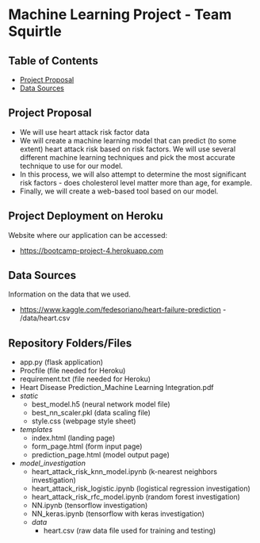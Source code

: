# Machine Learning Project - Team Squirtle

## Table of Contents
* [Project Proposal](#projectproposal)
* [Data Sources](#datasources)

## Project Proposal
* We will use heart attack risk factor data
* We will create a machine learning model that can predict (to some extent) heart attack risk based on risk factors. We will use several different machine learning techniques and pick the most accurate technique to use for our model.
* In this process, we will also attempt to determine the most significant risk factors - does cholesterol level matter more than age, for example.
* Finally, we will create a web-based tool based on our model.

## Project Deployment on Heroku
Website where our application can be accessed:
* https://bootcamp-project-4.herokuapp.com

## Data Sources
Information on the data that we used. 
* https://www.kaggle.com/fedesoriano/heart-failure-prediction - /data/heart.csv

## Repository Folders/Files
* app.py (flask application)
* Procfile (file needed for Heroku)
* requirement.txt (file needed for Heroku)
* Heart Disease Prediction_Machine Learning Integration.pdf
* *static*
	* best_model.h5 (neural network model file)
	* best_nn_scaler.pkl (data scaling file)
	* style.css (webpage style sheet)
* *templates*
	* index.html (landing page)
	* form_page.html (form input page)
	* prediction_page.html (model output page)
* *model_investigation*
	* heart_attack_risk_knn_model.ipynb (k-nearest neighbors investigation)
	* heart_attack_risk_logistic.ipynb (logistical regression investigation)
	* heart_attack_risk_rfc_model.ipynb (random forest investigation)
	* NN.ipynb (tensorflow investigation)
	* NN_keras.ipynb (tensorflow with keras investigation)
	* *data*
		* heart.csv (raw data file used for training and testing)
